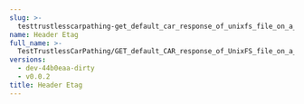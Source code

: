 ```yaml
---
slug: >-
  testtrustlesscarpathing-get_default_car_response_of_unixfs_file_on_a_path_with_dag-cbor_as_root_cid_(format=car)-header_etag
name: Header Etag
full_name: >-
  TestTrustlessCarPathing/GET_default_CAR_response_of_UnixFS_file_on_a_path_with_DAG-CBOR_as_root_CID_(format=car)/Header_Etag
versions:
  - dev-44b0eaa-dirty
  - v0.0.2
title: Header Etag
---
```


